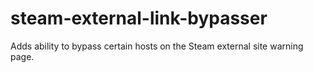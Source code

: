 steam-external-link-bypasser
============================

Adds ability to bypass certain hosts on the Steam external site warning page.
